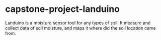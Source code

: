 # capstone-project-landuino
Landuino is a moisture sensor tool for any types of soil. It measure and collect data of soil moisture, and maps it where did the soil location came from. 
